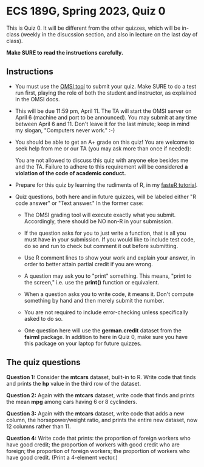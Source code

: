 
# ECS 189G, Spring 2023, Quiz 0

This is Quiz 0.  It will be different from the other quizzes,
which will be in-class (weekly in the disucssion section, and also in
lecture on the last day of class).

**Make SURE to read the instructions carefully.**

## Instructions

* You must use the [OMSI tool](https://github.com/matloff/omsi) to
  submit your quiz.  Make SURE to do a test run first, playing the role
of both the student and instructor, as explained in the OMSI docs. 

* This will be due 11:59 pm, April 11.  The TA will start the OMSI
  server on April 6 (machine and port to be announced).  You may submit
at any time between April 6 and 11.  Don't leave it for the last minute;
keep in mind my slogan, "Computers never work." :-)

* You should be able to get an A+ grade on this quiz!  You are welcome
  to seek help from me or our TA (you may ask more than once if
needed):

    You are not allowed to discuss this quiz with anyone else besides
    me and the TA.  Failure to adhere to this requirement
    will be considered **a violation of the code of academic conduct.**

* Prepare for this quiz by learning the rudiments of R, in my
  [fasteR tutorial](https://github.com/matloff/fasteR). 

* Quiz questions, both here and in future quizzes, will be labeled
  either "R code answer" or "Text answer."  In the former case: 

   - The OMSI grading tool will execute exactly what you 
   submit.  Accordingly, there should be NO non-R in your submission.

   - If the question asks for you to just write a function, that is all
   you must have in your submission.  If you would like to include test
   code, do so and run to check but comment it out before submitting.

   - Use R comment lines to show your work and explain your answer,
   in order to better attain partial credit if you are wrong.

   - A question may ask you to "print" something.  This means, "print to
     the screen," i.e. use the **print()** function or equivalent.

   - When a question asks you to write code, it means it.  Don't compute
     something by hand and then merely submit the number.

   - You are not required to include error-checking unless specifically
     asked to do so.

   - One question here will use the **german.credit** dataset from the
     **fairml** package.  In addition to here in Quiz 0, make sure you
     have this package on your laptop for future quizzes.

## The quiz questions

**Question 1:**  Consider the **mtcars** dataset, built-in to R.  Write
code that finds and prints the **hp** value in the third row of the
dataset.

**Question 2:**  Again with the **mtcars** dataset, write code that
finds and prints the mean **mpg** among cars having 6 or 8 cyclinders.

**Question 3:**  Again with the **mtcars** dataset, write code that
adds a new column, the horsepower/weight ratio, and prints the entire
new dataset, now 12 columns rather than 11.

**Question 4:** Write code that prints: the proportion of foreign workers
who have good credit; the proportion of workers with good credit who are
foreign; the proportion of foreign workers; the proportion of workers
who have good credit.  (Print a 4-element vector.)
